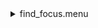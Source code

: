 <details><summary>find_focus.menu</summary><blockquote><pre><details><summary>find_focus.cbk</summary><blockquote><pre><details><summary>530_focus-a.rcp</summary><blockquote><pre>prefilterrange 530
shut	out
o1 0
data	tcam	both	530.00	16
o1 .25
data	tcam	both	530.00	16
o1 .5
data	tcam	both	530.00	16
o1 .75
data	tcam	both	530.00	16
o1 1
data	tcam	both	530.00	16
o1 1.25
data	tcam	both	530.00	16
o1 1.50
data	tcam	both	530.00	16
o1 1.75
data	tcam	both	530.00	16
o1 2.0
data	tcam	both	530.00	16
o1 2.25
data	tcam	both	530.00	16
o1 2.5
data	tcam	both	530.00	16
o1 2.75
data	tcam	both	530.00	16
o1 3
data	tcam	both	530.00	16
o1 3.25
data	tcam	both	530.00	16
o1 3.50
data	tcam	both	530.00	16
o1 3.75
data	tcam	both	530.00	16
o1 4
data	tcam	both	530.00	16
o1 4.25
data	tcam	both	530.00	16
o1 4.5
data	tcam	both	530.00	16
o1 4.75
data	tcam	both	530.00	16
o1 5
data	tcam	both	530.00	16
o1 5.25
data	tcam	both	530.00	16
o1 .5
data	tcam	both	530.00	16
o1 5.75
data	tcam	both	530.00	16
o1 6
data	tcam	both	530.00	16
o1 6.25
data	tcam	both	530.00	16
o1 6.50
data	tcam	both	530.00	16
o1 6.75
data	tcam	both	530.00	16
o1 7.0
data	tcam	both	530.00	16
o1 7.25
data	tcam	both	530.00	16
o1 7.5
data	tcam	both	530.00	16
o1 7.75
data	tcam	both	530.00	16
o1 8
data	tcam	both	530.00	16
o1 8.25
data	tcam	both	530.00	16
o1 8.50
data	tcam	both	530.00	16
o1 8.75
data	tcam	both	530.00	16
o1 8
data	tcam	both	530.00	16
o1 8.25
data	tcam	both	530.00	16
o1 8.5
data	tcam	both	530.00	16
o1 8.75
data	tcam	both	530.00	16
shut in
</pre></blockquote></details><details><summary>637_focus.rcp</summary><blockquote><pre>prefilterrange 637
shut	out
o1 13
data	tcam	both	637.40	4
o1 14
data	tcam	both	637.40	4
o1 14.5
data	tcam	both	637.40	4
o1 15
data	tcam	both	637.40	4
o1 15.5
data	tcam	both	637.40	4
o1 16
data	tcam	both	637.40	4
o1 16.5
data	tcam	both	637.40	4
o1 17
data	tcam	both	637.40	4
o1 17.5
data	tcam	both	637.40	4
o1 18
data	tcam	both	637.40	4
o1 18.5
data	tcam	both	637.40	4
o1 19
data	tcam	both	637.40	4
o1 19.5
data	tcam	both	637.40	4
o1 20
data	tcam	both	637.40	4
o1 20.5
data	tcam	both	637.40	4
o1 21
data	tcam	both	637.40	4
o1 21.5
data	tcam	both	637.40	4
o1 22
data	tcam	both	637.40	4
o1 22.5
data	tcam	both	637.40	4
o1 23
data	tcam	both	637.40	4
o1 23.5
data	tcam	both	637.40	4
o1 24
data	tcam	both	637.40	4
o1 24.5
data	tcam	both	637.40	4
o1 25
data	tcam	both	637.40	4
o1 25.5
data	tcam	both	637.40	4
o1 26
data	tcam	both	637.40	4
o1 26.5
data	tcam	both	637.40	4
o1 27
data	tcam	both	637.40	4
shut in
</pre></blockquote></details><details><summary>691_focus.rcp</summary><blockquote><pre>prefilterrange 691
shut	out
o1 20
data	tcam	both	637.40	4
o1 20.5
data	tcam	both	637.40	4
o1 21
data	tcam	both	637.40	4
o1 21.5
data	tcam	both	637.40	4
o1 22
data	tcam	both	637.40	4
o1 22.5
data	tcam	both	637.40	4
o1 23
data	tcam	both	637.40	4
o1 23.5
data	tcam	both	637.40	4
o1 24
data	tcam	both	637.40	4
o1 24.5
data	tcam	both	637.40	4
o1 25
data	tcam	both	637.40	4
o1 25.5
data	tcam	both	637.40	4
o1 26
data	tcam	both	637.40	4
o1 26.5
data	tcam	both	637.40	4
o1 27
data	tcam	both	637.40	4
o1 27.5
data	tcam	both	637.40	4
o1 28
data	tcam	both	637.40	4
o1 28.5
data	tcam	both	637.40	4
o1 29
data	tcam	both	637.40	4
o1 29.5
data	tcam	both	637.40	4
o1 30
data	tcam	both	637.40	4
o1 30.5
data	tcam	both	637.40	4
o1 31
data	tcam	both	637.40	4
o1 31.5
data	tcam	both	637.40	4
o1 32
data	tcam	both	637.40	4
o1 32.5
data	tcam	both	637.40	4
shut in
</pre></blockquote></details><details><summary>706_focus.rcp</summary><blockquote><pre>prefilterrange 706
shut	out
o1 23.5
data	tcam	both	706.20	4
o1 24
data	tcam	both	706.20	4
o1 24.5
data	tcam	both	706.20	4
o1 25
data	tcam	both	706.20	4
o1 25.5
data	tcam	both	706.20	4
o1 26
data	tcam	both	706.20	4
o1 26.5
data	tcam	both	706.20	4
o1 27
data	tcam	both	706.20	4
o1 27.5
data	tcam	both	706.20	4
o1 28
data	tcam	both	706.20	4
o1 28.5
data	tcam	both	706.20	4
o1 29
data	tcam	both	706.20	4
o1 29.5
data	tcam	both	706.20	4
o1 30
data	tcam	both	706.20	4
o1 30.5
data	tcam	both	706.20	4
o1 31
data	tcam	both	706.20	4
o1 31.5
data	tcam	both	706.20	4
o1 32
data	tcam	both	706.20	4
o1 32.5
data	tcam	both	706.20	4
o1 33
data	tcam	both	706.20	4
o1 33.5
data	tcam	both	706.20	4
o1 34
data	tcam	both	706.20	4
o1 34.5
data	tcam	both	706.20	4
shut in
</pre></blockquote></details><details><summary>789_focus.rcp</summary><blockquote><pre>prefilterrange 789
shut	out
o1 30
data	tcam	both	789.40	4
o1 30.5
data	tcam	both	789.40	4
o1 31
data	tcam	both	789.40	4
o1 31.5
data	tcam	both	789.40	4
o1 32
data	tcam	both	789.40	4
o1 32.5
data	tcam	both	789.40	4
o1 33
data	tcam	both	789.40	4
o1 33.5
data	tcam	both	789.40	4
o1 34
data	tcam	both	789.40	4
o1 34.5
data	tcam	both	789.40	4
o1 35
data	tcam	both	789.40	4
o1 35.5
data	tcam	both	789.40	4
o1 36
data	tcam	both	789.40	4
o1 36.5
data	tcam	both	789.40	4
o1 37
data	tcam	both	789.40	4
o1 37.5
data	tcam	both	789.40	4
o1 38
data	tcam	both	789.40	4
o1 38.5
data	tcam	both	789.40	4
o1 39
data	tcam	both	789.40	4
o1 39.5
data	tcam	both	789.40	4
o1 40
data	tcam	both	789.40	4
o1 40.5
data	tcam	both	789.40	4
o1 41
data	tcam	both	789.40	4
o1 41.5
data	tcam	both	789.40	4
o1 42
data	tcam	both	789.40	4
o1 42.5
data	tcam	both	789.40	4
o1 43
data	tcam	both	789.40	4
shut in
</pre></blockquote></details><details><summary>1074_focus.rcp</summary><blockquote><pre>prefilterrange 1074
shut	out
o1 50
data	tcam	both	1074.45	4
o1 50.5
data	tcam	both	1074.45	4
o1 51
data	tcam	both	1074.45	4
o1 51.5
data	tcam	both	1074.45	4
o1 52
data	tcam	both	1074.45	4
o1 52.5
data	tcam	both	1074.45	4
o1 53
data	tcam	both	1074.45	4
o1 53.5
data	tcam	both	1074.45	4
o1 54
data	tcam	both	1074.45	4
o1 54.5
data	tcam	both	1074.45	4
o1 55
data	tcam	both	1074.45	4
o1 55.5
data	tcam	both	1074.45	4
o1 56
data	tcam	both	1074.45	4
o1 56.5
data	tcam	both	1074.45	4
o1 57
data	tcam	both	1074.45	4
o1 57.5
data	tcam	both	1074.45	4
o1 58
data	tcam	both	1074.45	4
o1 58.5
data	tcam	both	1074.45	4
o1 59
data	tcam	both	1074.45	4
o1 59.5
data	tcam	both	1074.45	4
o1 60
data	tcam	both	1074.45	4
o1 60.5
data	tcam	both	1074.45	4
o1 61
data	tcam	both	1074.45	4
o1 61.5
data	tcam	both	1074.45	4
o1 62
data	tcam	both	1074.45	4
shut in
</pre></blockquote></details><details><summary>1079_focus.rcp</summary><blockquote><pre>prefilterrange 1079
shut	out
o1 50
data	tcam	both	1079.80	4
o1 50.5
data	tcam	both	1079.80	4
o1 51
data	tcam	both	1079.80	4
o1 51.5
data	tcam	both	1079.80	4
o1 52
data	tcam	both	1079.80	4
o1 52.5
data	tcam	both	1079.80	4
o1 53
data	tcam	both	1079.80	4
o1 53.5
data	tcam	both	1079.80	4
o1 54
data	tcam	both	1079.80	4
o1 54.5
data	tcam	both	1079.80	4
o1 55
data	tcam	both	1079.80	4
o1 55.5
data	tcam	both	1079.80	4
o1 56
data	tcam	both	1079.80	4
o1 56.5
data	tcam	both	1079.80	4
o1 57
data	tcam	both	1079.80	4
o1 57.5
data	tcam	both	1079.80	4
o1 58
data	tcam	both	1079.80	4
o1 58.5
data	tcam	both	1079.80	4
o1 59
data	tcam	both	1079.80	4
o1 59.5
data	tcam	both	1079.80	4
o1 60
data	tcam	both	1079.80	4
o1 60.5
data	tcam	both	1079.80	4
o1 61
data	tcam	both	1079.80	4
o1 61.5
data	tcam	both	1079.80	4
o1 62
data	tcam	both	1079.80	4
o1 62.5
data	tcam	both	1079.80	4
shut in
</pre></blockquote></details><details><summary>1083_focus.rcp</summary><blockquote><pre>prefilterrange 1083
shut	out
o1 62
data	tcam	both	1083.00	4
o1 61.5
data	tcam	both	1083.00	4
o1 61
data	tcam	both	1083.00	4
o1 60.5
data	tcam	both	1083.00	4
o1 60
data	tcam	both	1083.00	4
o1 59.5
data	tcam	both	1083.00	4
o1 59
data	tcam	both	1083.00	4
o1 58.5
data	tcam	both	1083.00	4
o1 58
data	tcam	both	1083.00	4
o1 57.5
data	tcam	both	1083.00	4
o1 57
data	tcam	both	1083.00	4
o1 56.5
data	tcam	both	1083.00	4
o1 56
data	tcam	both	1083.00	4
o1 55.5
data	tcam	both	1083.00	4
o1 55
data	tcam	both	1083.00	4
o1 54.4
data	tcam	both	1083.00	4
o1 54
data	tcam	both	1083.00	4
o1 53.5
data	tcam	both	1083.00	4
o1 53
data	tcam	both	1083.00	4
o1 52.5
data	tcam	both	1083.00	4
o1 52
data	tcam	both	1083.00	4
o1 51.5
data	tcam	both	1083.00	4
o1 51
data	tcam	both	1083.00	4
o1 50.5
data	tcam	both	1083.00	4
o1 50
data	tcam	both	1083.00	4
shut in
</pre></blockquote></details></pre></blockquote></details></pre></blockquote></details>